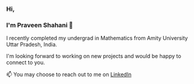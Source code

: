 ### Hi, 
### I'm Praveen Shahani 👋
 I recently completed my undergrad in Mathematics from Amity University Uttar Pradesh, India.

I'm looking forward to working on new projects and would be happy to connect to you.


 📫 You may choose to reach out to me on [LinkedIn](https://www.linkedin.com/in/praveen-shahani-a99906196/)


<!--
**PSha98/PSha98** is a ✨ _special_ ✨ repository because its `README.md` (this file) appears on your GitHub profile.

Here are some ideas to get you started:

- 🔭 I’m currently working on ...
- 🌱 I’m currently learning ...
- 👯 I’m looking to collaborate on ...
- 🤔 I’m looking for help with ...
- 💬 Ask me about ...
- 📫 How to reach me: ...
- 😄 Pronouns: ...
- ⚡ Fun fact: ...
-->

